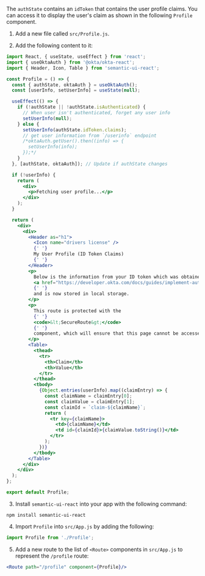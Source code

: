 The `authState` contains an `idToken` that contains the user profile claims. You can access it to display the user's claim as shown in the following `Profile` component. 

1. Add a new file called `src/Profile.js`.

2. Add the following content to it:

```jsx
import React, { useState, useEffect } from 'react';
import { useOktaAuth } from '@okta/okta-react';
import { Header, Icon, Table } from 'semantic-ui-react';

const Profile = () => {
  const { authState, oktaAuth } = useOktaAuth();
  const [userInfo, setUserInfo] = useState(null);

  useEffect(() => {
    if (!authState || !authState.isAuthenticated) {
      // When user isn't authenticated, forget any user info
      setUserInfo(null);
    } else {
      setUserInfo(authState.idToken.claims);
      // get user information from `/userinfo` endpoint
      /*oktaAuth.getUser().then((info) => {
        setUserInfo(info);
      });*/
    }
  }, [authState, oktaAuth]); // Update if authState changes

  if (!userInfo) {
    return (
      <div>
        <p>Fetching user profile...</p>
      </div>
    );
  }

  return (
    <div>
      <div>
        <Header as="h1">
          <Icon name="drivers license" />
          {' '}
          My User Profile (ID Token Claims)
          {' '}
        </Header>
        <p>
          Below is the information from your ID token which was obtained during the &nbsp;
          <a href="https://developer.okta.com/docs/guides/implement-auth-code-pkce">PKCE Flow</a>
          {' '}
          and is now stored in local storage.
        </p>
        <p>
          This route is protected with the
          {' '}
          <code>&lt;SecureRoute&gt;</code>
          {' '}
          component, which will ensure that this page cannot be accessed until you have authenticated.
        </p>
        <Table>
          <thead>
            <tr>
              <th>Claim</th>
              <th>Value</th>
            </tr>
          </thead>
          <tbody>
            {Object.entries(userInfo).map((claimEntry) => {
              const claimName = claimEntry[0];
              const claimValue = claimEntry[1];
              const claimId = `claim-${claimName}`;
              return (
                <tr key={claimName}>
                  <td>{claimName}</td>
                  <td id={claimId}>{claimValue.toString()}</td>
                </tr>
              );
            })}
          </tbody>
        </Table>
      </div>
    </div>
  );
};

export default Profile;
```

3. Install `semantic-ui-react` into your app with the following command:

```shell
npm install semantic-ui-react
```

4. Import `Profile` into `src/App.js` by adding the following:

```jsx
import Profile from './Profile';
```

5. Add a new route to the list of `<Route>` components in `src/App.js` to represent the `/profile` route:

```jsx
<Route path="/profile" component={Profile}/>
```
